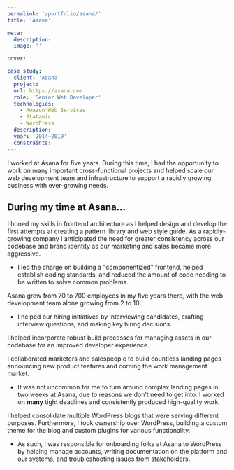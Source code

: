 ```yaml
---
permalink: '/portfolio/asana/'
title: 'Asana'

meta: 
  description: 
  image: ''

cover: ''

case_study: 
  client: 'Asana'
  project:
  url: https://asana.com
  role: 'Senior Web Developer'
  technologies:
    - Amazon Web Services
    - Statamic
    - WordPress
  description:
  year: '2014–2019'
  constraints: 
---
```


<p class="_text-h5">I worked at Asana for five years. During this time, I had the opportunity to work on many important cross-functional projects and helped scale our web development team and infrastructure to support a rapidly growing business with ever-growing needs.</p>

## During my time at Asana...

I honed my skills in frontend architecture as I helped design and develop the first attempts at creating a pattern library and web style guide. As a rapidly-growing company I anticipated the need for greater consistency across our codebase and brand identity as our marketing and sales became more aggressive. 
- I led the charge on building a "componentized" frontend, helped establish coding standards, and reduced the amount of code needing to be written to solve common problems. 

Asana grew from 70 to 700 employees in my five years there, with the web development team alone growing from 2 to 10. 
- I helped our hiring initiatives by interviewing candidates, crafting interview questions, and making key hiring decisions. 

I helped incorporate robust build processes for managing assets in our codebase for an improved developer experience.

I collaborated marketers and salespeople to build countless landing pages announcing new product features and corning the work management market. 
  - It was not uncommon for me to turn around complex landing pages in two weeks at Asana, due to reasons we don't need to get into. I worked on __many__ tight deadlines and consistently produced high-quality work.

I helped consolidate multiple WordPress blogs that were serving different purposes. Furthermore, I took ownership over WordPress, building a custom theme for the blog and custom plugins for various functionality. 
  - As such, I was responsible for onboarding folks at Asana to WordPress by helping manage accounts, writing documentation on the platform and our systems, and troubleshooting issues from stakeholders.
